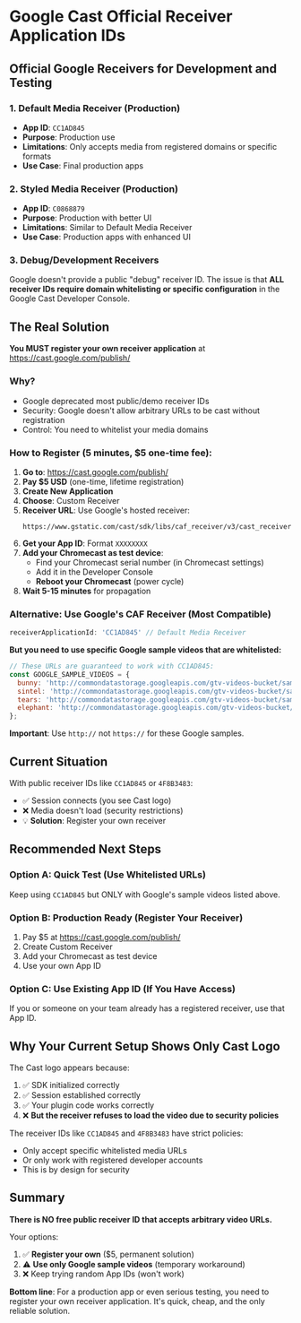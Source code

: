 # Google Cast Official Receiver Application IDs

## Official Google Receivers for Development and Testing

### 1. Default Media Receiver (Production)
- **App ID**: `CC1AD845`
- **Purpose**: Production use
- **Limitations**: Only accepts media from registered domains or specific formats
- **Use Case**: Final production apps

### 2. Styled Media Receiver (Production)
- **App ID**: `C0868879`
- **Purpose**: Production with better UI
- **Limitations**: Similar to Default Media Receiver
- **Use Case**: Production apps with enhanced UI

### 3. Debug/Development Receivers

Google doesn't provide a public "debug" receiver ID. The issue is that **ALL receiver IDs require domain whitelisting or specific configuration** in the Google Cast Developer Console.

## The Real Solution

**You MUST register your own receiver application** at https://cast.google.com/publish/

### Why?
- Google deprecated most public/demo receiver IDs
- Security: Google doesn't allow arbitrary URLs to be cast without registration
- Control: You need to whitelist your media domains

### How to Register (5 minutes, $5 one-time fee):

1. **Go to**: https://cast.google.com/publish/
2. **Pay $5 USD** (one-time, lifetime registration)
3. **Create New Application**
4. **Choose**: Custom Receiver
5. **Receiver URL**: Use Google's hosted receiver:
   ```
   https://www.gstatic.com/cast/sdk/libs/caf_receiver/v3/cast_receiver.html
   ```
6. **Get your App ID**: Format `XXXXXXXX`
7. **Add your Chromecast as test device**:
   - Find your Chromecast serial number (in Chromecast settings)
   - Add it in the Developer Console
   - **Reboot your Chromecast** (power cycle)
8. **Wait 5-15 minutes** for propagation

### Alternative: Use Google's CAF Receiver (Most Compatible)

```javascript
receiverApplicationId: 'CC1AD845' // Default Media Receiver
```

**But you need to use specific Google sample videos that are whitelisted:**

```javascript
// These URLs are guaranteed to work with CC1AD845:
const GOOGLE_SAMPLE_VIDEOS = {
  bunny: 'http://commondatastorage.googleapis.com/gtv-videos-bucket/sample/BigBuckBunny.mp4',
  sintel: 'http://commondatastorage.googleapis.com/gtv-videos-bucket/sample/Sintel.mp4',
  tears: 'http://commondatastorage.googleapis.com/gtv-videos-bucket/sample/TearsOfSteel.mp4',
  elephant: 'http://commondatastorage.googleapis.com/gtv-videos-bucket/sample/ElephantsDream.mp4'
};
```

**Important**: Use `http://` not `https://` for these Google samples.

## Current Situation

With public receiver IDs like `CC1AD845` or `4F8B3483`:
- ✅ Session connects (you see Cast logo)
- ❌ Media doesn't load (security restrictions)
- 💡 **Solution**: Register your own receiver

## Recommended Next Steps

### Option A: Quick Test (Use Whitelisted URLs)
Keep using `CC1AD845` but ONLY with Google's sample videos listed above.

### Option B: Production Ready (Register Your Receiver)
1. Pay $5 at https://cast.google.com/publish/
2. Create Custom Receiver
3. Add your Chromecast as test device
4. Use your own App ID

### Option C: Use Existing App ID (If You Have Access)
If you or someone on your team already has a registered receiver, use that App ID.

## Why Your Current Setup Shows Only Cast Logo

The Cast logo appears because:
1. ✅ SDK initialized correctly
2. ✅ Session established correctly
3. ✅ Your plugin code works correctly
4. ❌ **But the receiver refuses to load the video due to security policies**

The receiver IDs like `CC1AD845` and `4F8B3483` have strict policies:
- Only accept specific whitelisted media URLs
- Or only work with registered developer accounts
- This is by design for security

## Summary

**There is NO free public receiver ID that accepts arbitrary video URLs.**

Your options:
1. ✅ **Register your own** ($5, permanent solution)
2. ⚠️ **Use only Google sample videos** (temporary workaround)
3. ❌ Keep trying random App IDs (won't work)

**Bottom line**: For a production app or even serious testing, you need to register your own receiver application. It's quick, cheap, and the only reliable solution.
